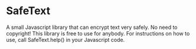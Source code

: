 # SafeText
A small Javascript library that can encrypt text very safely.
No need to copyright! This library is free to use for anybody.
For instructions on how to use, call SafeText.help() in your Javascript code.
